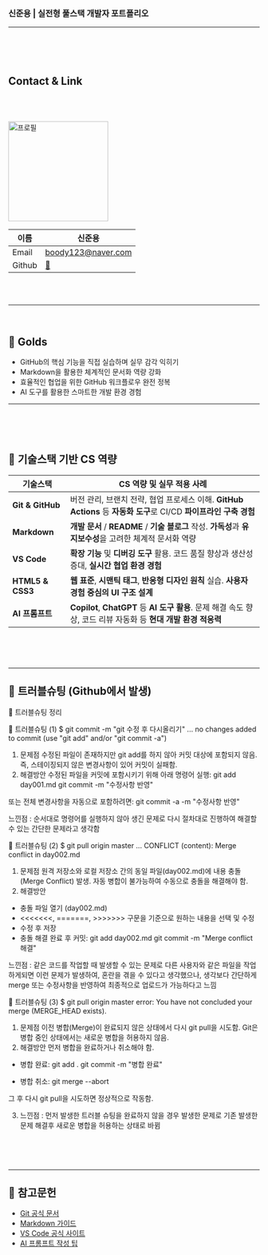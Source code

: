 ### 신준용 | 실전형 풀스택 개발자 포트폴리오
<!-- 
> 완벽보다는 완성을 향해  
**기획부터 배포까지, 사용자 흐름을 설계하고 끝까지 해결하는 개발자**

단순한 기능 구현을 넘어  
**CS 기반의 구조적 문제 해결 능력**과  
**협업 중심의 실전 경험**을 바탕으로  
**비즈니스에 기여하는 개발자**로 성장해왔습니다.

> 프론트엔드부터 백엔드, 인프라까지  
**전방위 기술 스택을 실전에서 다뤄본 경험**으로  
기획-개발-배포 전 과정을 주도하며  
**사용자 중심의 제품 개발**을 실현합니다. -->

---
<br/>
<br/>
<br/>


<!-- 주석 -->

## Contact & Link

<br/>
<br/>
<br/>

<image src="./track001_github/me.png" alt="프로필" width="200">

|이름|신준용|
|-|-|
|Email|boody123@naver.com|
|Github|[🔗](https://github.com/suda77881/fullstack_junyong)|


<br/>
<br/>

---

<br/>

## 📌 Golds
- GitHub의 핵심 기능을 직접 실습하며 실무 감각 익히기
- Markdown을 활용한 체계적인 문서화 역량 강화
- 효율적인 협업을 위한 GitHub 워크플로우 완전 정복
- AI 도구를 활용한 스마트한 개발 환경 경험
---

<br/>
<br/>
<br/>

## 🔧 기술스택 기반 CS 역량

| 기술스택         | CS 역량 및 실무 적용 사례                                                                                   |
|------------------|-----------------------------------------------------------------------------------------------------------|
| **Git & GitHub** | 버전 관리, 브랜치 전략, 협업 프로세스 이해. **GitHub Actions** 등 **자동화 도구**로 CI/CD **파이프라인 구축 경험**      |
| **Markdown**     | **개발 문서** / **README** / **기술 블로그** 작성. **가독성**과 **유지보수성**을 고려한 체계적 문서화 역량                         |
| **VS Code**      | **확장 기능** 및 **디버깅 도구** 활용. 코드 품질 향상과 생산성 증대, **실시간 협업 환경 경험**                         |
| **HTML5 & CSS3** | **웹 표준**, **시맨틱 태그**, **반응형 디자인 원칙** 실습. **사용자 경험 중심의 UI 구조 설계**                             |
| **AI 프롬프트**  | **Copilot**, **ChatGPT** 등 **AI 도구 활용**. 문제 해결 속도 향상, 코드 리뷰 자동화 등 **현대 개발 환경 적응력** |

<br/>
<br/>
<br/>

---
<!-- JAVA, HTML+CSS+JS/JQUERY .... -->
<!-- ##포트폴리오 
## 🧩 실전형 풀스택 개발자 포트폴리오

> 완벽보다는 완성을 향해  
**기획부터 배포까지, 사용자 흐름을 설계하고 끝까지 해결하는 개발자**
> 프론트엔드부터 백엔드, 인프라까지  
**전방위 기술 스택을 실전에서 다뤄본 경험**으로  
기획-개발-배포 전 과정을 주도하며  
**사용자 중심의 제품 개발**을 실현합니다.
---
## 기술스택 기반 cs역량

<br/>
<br/>
<br/>

--- -->
<!-- 1,2일 차에 넣은 트러블슈팅들 -->
## 📌 트러블슈팅 (Github에서 발생)

🔧 트러블슈팅 정리

🧩 트러블슈팅 (1)
$ git commit -m "git 수정 후 다시올리기"
...
no changes added to commit (use "git add" and/or "git commit -a")


1. 문제점
수정된 파일이 존재하지만 git add를 하지 않아 커밋 대상에 포함되지 않음.
즉, 스테이징되지 않은 변경사항이 있어 커밋이 실패함.
2. 해결방안
수정된 파일을 커밋에 포함시키기 위해 아래 명령어 실행:
git add day001.md
git commit -m "수정사항 반영"


또는 전체 변경사항을 자동으로 포함하려면:
git commit -a -m "수정사항 반영"

느낀점 : 순서대로 명령어를 실행하지 않아 생긴 문제로 다시 절차대로 진행하여 해결할 수 있는 간단한 문제라고 생각함



🧩 트러블슈팅 (2)
$ git pull origin master
...
CONFLICT (content): Merge conflict in day002.md


1. 문제점
원격 저장소와 로컬 저장소 간의 동일 파일(day002.md)에 내용 충돌(Merge Conflict) 발생.
자동 병합이 불가능하여 수동으로 충돌을 해결해야 함.
2. 해결방안
- 충돌 파일 열기 (day002.md)
- <<<<<<<, =======, >>>>>>> 구문을 기준으로 원하는 내용을 선택 및 수정
- 수정 후 저장
- 충돌 해결 완료 후 커밋:
git add day002.md
git commit -m "Merge conflict 해결"

느낀점 : 같은 코드를 작업할 때 발생할 수 있는 문제로 다른 사용자와 같은 파일을 작업하게되면 이런 문제가 발생하여, 혼란을 겪을 수 있다고 생각했으나, 생각보다 간단하게 merge 또는 수정사항을 반영하여 최종적으로 업로드가 가능하다고 느낌



🧩 트러블슈팅 (3)
$ git pull origin master
error: You have not concluded your merge (MERGE_HEAD exists).


1. 문제점
이전 병합(Merge)이 완료되지 않은 상태에서 다시 git pull을 시도함.
Git은 병합 중인 상태에서는 새로운 병합을 허용하지 않음.
2. 해결방안
먼저 병합을 완료하거나 취소해야 함.
- 병합 완료:
git add .
git commit -m "병합 완료"


- 병합 취소:
git merge --abort


그 후 다시 git pull을 시도하면 정상적으로 작동함.

3. 느낀점 : 먼저 발생한 트러블 슈팅을 완료하지 않을 경우 발생한 문제로 기존 발생한 문제 해결후 새로운 병합을 허용하는 상태로 바뀜 


<br/>
<br/>
<br/>

---
## 🔧 참고문헌

- [Git 공식 문서](https://git-scm.com/doc)  
- [Markdown 가이드](https://www.markdownguide.org/basic-syntax/)  
- [VS Code 공식 사이트](https://code.visualstudio.com/)  
- [AI 프롬프트 작성 팁](https://learn.microsoft.com/en-us/azure/ai-services/openai/how-to/prompt-engineering)